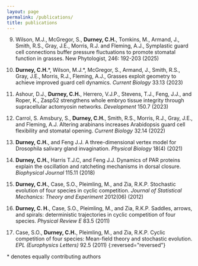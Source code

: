 ```yaml
---
layout: page
permalink: /publications/
title: publications
---
```


9. Wilson, M.J., McGregor, S., __Durney, C.H.__, Tomkins, M., Armand, J., Smith, R.S., Gray, J.E., Morris, R.J. and Fleming, A.J., Symplastic guard cell connections buffer pressure fluctuations to promote stomatal function in grasses. New Phytologist, 246: 192-203 (2025)

8. __Durney, C.H.__\*, Wilson, M.J.\*, McGregor, S., Armand, J., Smith, R.S., Gray, J.E., Morris, R.J., Fleming, A.J., Grasses exploit geometry to achieve improved guard cell dynamics. *Current Biology* 33.13 (2023)

7. Ashour, D.J., __Durney, C.H.__, Herrero, V.J.P., Stevens, T.J., Feng, J.J., and Roper, K., Zasp52 strengthens whole embryo tissue integrity through supracellular actomyosin networks. *Development* 150.7 (2023) 

6. Carrol, S. Amsbury, S., __Durney, C.H.__, Smith, R.S., Morris, R.J., Gray, J.E., and Fleming, A.J. Altering arabinans increases Arabidopsis guard cell flexibility and stomatal opening. *Current Biology* 32.14 (2022)

5. __Durney, C.H.__, and Feng J.J. A three-dimensional vertex model for Drosophila salivary gland invagination. *Physical Biology* 18(4) (2021)

4. __Durney, C.H.__, Harris T.J.C, and Feng J.J. Dynamics of PAR proteins explain the oscillation and ratcheting mechanisms in dorsal closure. *Biophysical Journal* 115.11 (2018)

3. __Durney, C.H.__, Case, S.O., Pleimling, M., and Zia, R.K.P. Stochastic evolution of four species in cyclic competition. *Journal of Statistical Mechanics: Theory and Experiment* 2012(06) (2012)

2. __Durney, C. H.__, Case, S.O., Pleimling, M., and Zia, R.K.P. Saddles, arrows, and spirals: deterministic trajectories in cyclic competition of four species. *Physical Review E* 83.5 (2011)

1. Case, S.O., __Durney, C.H.__, Pleimling, M., and Zia, R.K.P. Cyclic competition of four species: Mean-field theory and stochastic evolution. *EPL (Europhysics Letters)* 92.5 (2011)
{:reversed="reversed"}

\* denotes equally contributing authors



